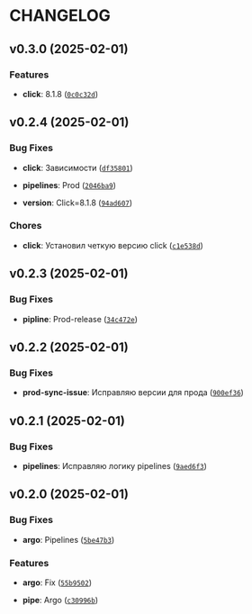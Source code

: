 # CHANGELOG


## v0.3.0 (2025-02-01)

### Features

- **click**: 8.1.8
  ([`0c0c32d`](https://git.sbercloud.tech/products/aicloud/mlspace-cli/-/commit/0c0c32daf7eed03090c0c822cd4c65e44c05a09e))


## v0.2.4 (2025-02-01)

### Bug Fixes

- **click**: Зависимости
  ([`df35801`](https://git.sbercloud.tech/products/aicloud/mlspace-cli/-/commit/df3580160fe1c9c6d3613837ff27fef02b2a2034))

- **pipelines**: Prod
  ([`2046ba9`](https://git.sbercloud.tech/products/aicloud/mlspace-cli/-/commit/2046ba99643b9fa1f9f684b88f7d2ef128d8ba20))

- **version**: Click=8.1.8
  ([`94ad607`](https://git.sbercloud.tech/products/aicloud/mlspace-cli/-/commit/94ad607e631cb9157f80b5addf7ed9d19c7cb7a1))

### Chores

- **click**: Установил четкую версию click
  ([`c1e538d`](https://git.sbercloud.tech/products/aicloud/mlspace-cli/-/commit/c1e538d435cf031f141c797602e14c59a3130ebb))


## v0.2.3 (2025-02-01)

### Bug Fixes

- **pipline**: Prod-release
  ([`34c472e`](https://git.sbercloud.tech/products/aicloud/mlspace-cli/-/commit/34c472e8c1389d73a542a49b0eff66692c9df18c))


## v0.2.2 (2025-02-01)

### Bug Fixes

- **prod-sync-issue**: Исправляю версии для прода
  ([`900ef36`](https://git.sbercloud.tech/products/aicloud/mlspace-cli/-/commit/900ef3620f9904f4019e12684d065cad2c8f872e))


## v0.2.1 (2025-02-01)

### Bug Fixes

- **pipelines**: Исправляю логику pipelines
  ([`9aed6f3`](https://git.sbercloud.tech/products/aicloud/mlspace-cli/-/commit/9aed6f3a227f2cb20f72fbeb050f1ddd136d7151))


## v0.2.0 (2025-02-01)

### Bug Fixes

- **argo**: Pipelines
  ([`5be47b3`](https://git.sbercloud.tech/products/aicloud/mlspace-cli/-/commit/5be47b3ea4711f33fa40292266095ae150d73cce))

### Features

- **argo**: Fix
  ([`55b9502`](https://git.sbercloud.tech/products/aicloud/mlspace-cli/-/commit/55b950209e9f7c1cebfcedaf3f49be73f9ca6aab))

- **pipe**: Argo
  ([`c30996b`](https://git.sbercloud.tech/products/aicloud/mlspace-cli/-/commit/c30996bc32045eb586fce61f093668382744cfaf))
